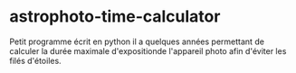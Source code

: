 # astrophoto-time-calculator
Petit programme écrit en python il a quelques années permettant de calculer la durée maximale d'expositionde l'appareil photo afin d'éviter les filés d'étoiles.
